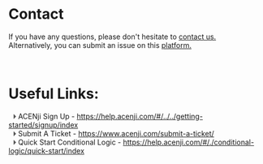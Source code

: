 # Contact 

If you have any questions, please don't hesitate to <a href="https://www.acenji.com/contact" target="_blank" rel="noopener">contact us.</a>   
Alternatively, you can submit an issue on this <a href="https://github.com/acenji/acenji-help/issues" target="_blank" rel="noopener">platform.</a>


<p style="margin-top:70px;"></p>






# Useful Links:

<span class="triangle"></span> ACENji Sign Up - https://help.acenji.com/#/../../getting-started/signup/index     
<span class="triangle"></span> Submit A Ticket - https://www.acenji.com/submit-a-ticket/    
<span class="triangle"></span> Quick Start Conditional Logic - https://help.acenji.com/#/./conditional-logic/quick-start/index  


<style>
.triangle {
display: inline-block;
width: 0;
height: 0;
border-style: solid;
border-width: 5px 0 5px 5px;
border-color: transparent transparent transparent #595959;
margin-left: 10px;
}
</style>
<p style="margin-top:30px;"></p>
